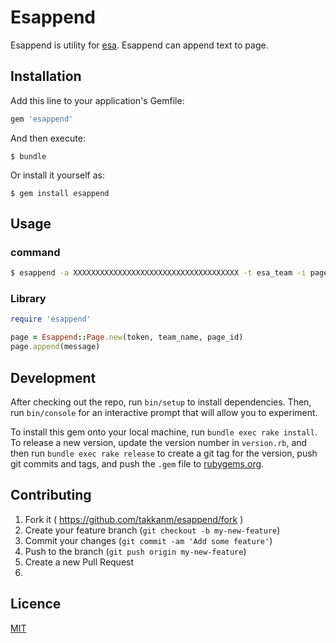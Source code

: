 # Esappend

Esappend is utility for [esa](http://esa.io).
Esappend can append text to page.

## Installation

Add this line to your application's Gemfile:

```ruby
gem 'esappend'
```

And then execute:

    $ bundle

Or install it yourself as:

    $ gem install esappend

## Usage

### command

```sh
$ esappend -a XXXXXXXXXXXXXXXXXXXXXXXXXXXXXXXXXXXXX -t esa_team -i page_id "hi append from esappend'
```

### Library

```ruby
require 'esappend'

page = Esappend::Page.new(token, team_name, page_id)
page.append(message)
```

## Development

After checking out the repo, run `bin/setup` to install dependencies. Then, run `bin/console` for an interactive prompt that will allow you to experiment.

To install this gem onto your local machine, run `bundle exec rake install`. To release a new version, update the version number in `version.rb`, and then run `bundle exec rake release` to create a git tag for the version, push git commits and tags, and push the `.gem` file to [rubygems.org](https://rubygems.org).

## Contributing

1. Fork it ( https://github.com/takkanm/esappend/fork )
2. Create your feature branch (`git checkout -b my-new-feature`)
3. Commit your changes (`git commit -am 'Add some feature'`)
4. Push to the branch (`git push origin my-new-feature`)
5. Create a new Pull Request
6. 

## Licence

[MIT](https://github.com/takkanm/esappend/blob/master/LICENCE)
